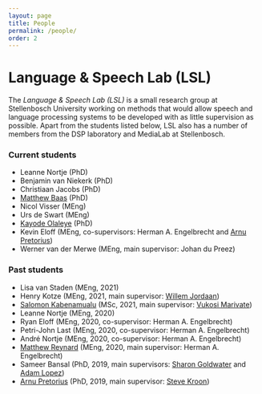 ```yaml
---
layout: page
title: People
permalink: /people/
order: 2
---
```


# Language & Speech Lab (LSL)

The *Language & Speech Lab (LSL)* is a small research group at Stellenbosch University working on methods that would allow speech and language processing systems to be developed with as little supervision as possible. Apart from the students listed below, LSL also has a number of members from the DSP laboratory and MediaLab at Stellenbosch.

### Current students

- Leanne Nortje (PhD)
- Benjamin van Niekerk (PhD)
- Christiaan Jacobs (PhD)
- [Matthew Baas](https://rf5.github.io/) (PhD)
- Nicol Visser (MEng)
- Urs de Swart (MEng)
- [Kayode Olaleye](https://kayodeolaleye.github.io/cv/) (PhD)
- Kevin Eloff (MEng, co-supervisors: Herman A. Engelbrecht and [Arnu Pretorius](https://arnupretorius.github.io/))
- Werner van der Merwe (MEng, main supervisor: Johan du Preez)

### Past students

- Lisa van Staden (MEng, 2021)
- Henry Kotze (MEng, 2021, main supervisor: [Willem Jordaan](https://www0.sun.ac.za/willem-jordaan/))
- [Salomon Kabenamualu](https://skabongo.github.io/) (MSc, 2021, main supervisor: [Vukosi Marivate](http://www.vima.co.za/))
- Leanne Nortje (MEng, 2020)
- Ryan Eloff (MEng, 2020, co-supervisor: Herman A. Engelbrecht)
- Petri-John Last (MEng, 2020, co-supervisor: Herman A. Engelbrecht)
- André Nortje (MEng, 2020, co-supervisor: Herman A. Engelbrecht)
- [Matthew Reynard](https://www.matthewreynard.com/) (MEng, 2020, main supervisor: Herman A. Engelbrecht)
- Sameer Bansal (PhD, 2019, main supervisors: [Sharon Goldwater](https://homepages.inf.ed.ac.uk/sgwater/) and [Adam Lopez](https://alopez.github.io/))
- [Arnu Pretorius](https://arnupretorius.github.io/) (PhD, 2019, main supervisor: [Steve Kroon](http://www.cs.sun.ac.za/~kroon/))

<!--

### Former/Past students

- **Tan Pengfei**, MSc, University of Edinburgh. Main supervisor: Sharon Goldwater.  
*Cross-lingual representation learning for unsupervised speech technology.*
- **Dan Wells**, MSc, University of Edinburgh. Main supervisor: Sharon Goldwater.  
*Unsupervised speech segmentation for zero-resource applications.*
- **Flo Bremner**, MSc, University of Edinburgh. Main supervisor: Sharon Goldwater.  
*The encoding of linguistic and speaker information in unsupervised neural network based feature extraction.*

 -->

<!-- ### Former students

**Tan Pangfei**, MSc, University of Edinburgh, main supervisor: Sharon Goldwater.  
Thesis: *Cross-lingual representations for speech.*

**Dan Wells**, MSc, University of Edinburgh, main supervisor: Sharon Goldwater.  
Thesis: *Cross-lingual representations for speech.*
 -->
